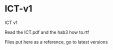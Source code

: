 # ICT-v1
ICT v1

Read the ICT.pdf and the hab3 how to.rtf

Files put here as a reference, go to latest versions
